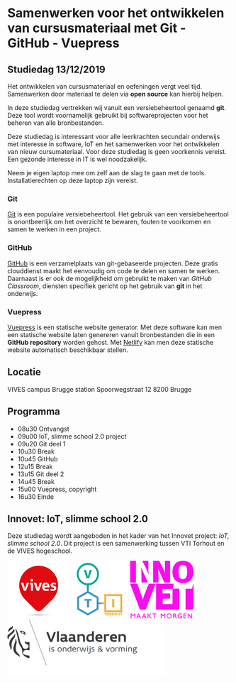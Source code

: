 # Samenwerken voor het ontwikkelen van cursusmateriaal met Git - GitHub - Vuepress 

## Studiedag 13/12/2019

Het ontwikkelen van cursusmateriaal en oefeningen vergt veel tijd. Samenwerken door materiaal te delen via **open source** kan hierbij helpen.  

In deze studiedag vertrekken wij vanuit een versiebeheertool genaamd **git**. Deze tool wordt voornamelijk gebruikt bij softwareprojecten voor het beheren van alle bronbestanden. 

Deze studiedag is interessant voor alle leerkrachten secundair onderwijs met interesse in software, IoT en het samenwerken voor het ontwikkelen van nieuw cursumateriaal. Voor deze studiedag is geen voorkennis vereist. Een gezonde interesse in IT is wel noodzakelijk. 

Neem je eigen laptop mee om zelf aan de slag te gaan met de tools. Installatierechten op deze laptop zijn vereist.  

### Git

[Git](https://git-scm.com) is een populaire versiebeheertool. Het gebruik van een versiebeheertool is onontbeerlijk om het overzicht te bewaren, fouten te voorkomen en samen te werken in een project.

### GitHub

[GitHub](https://github.com) is een verzamelplaats van git-gebaseerde projecten. Deze gratis clouddienst maakt het eenvoudig om code te delen en samen te werken. Daarnaast is er ook de mogelijkheid om gebruikt te maken van *GitHub Classroom*, diensten specifiek gericht op het gebruik van **git** in het onderwijs. 

### Vuepress

[Vuepress](https://vuepress.vuejs.org) is een statische website generator. Met deze software kan men een statische website laten genereren vanuit bronbestanden die in een **GitHub repository** worden gehost. Met [Netlify](https://www.netlify.com/) kan men deze statische website automatisch beschikbaar stellen.

## Locatie

VIVES campus Brugge station
Spoorwegstraat 12 
8200 Brugge

## Programma

* 08u30 Ontvangst
* 09u00 IoT, slimme school 2.0 project
* 09u20 Git deel 1
* 10u30 Break
* 10u45 GitHub 
* 12u15 Break
* 13u15 Git deel 2
* 14u45 Break
* 15u00 Vuepress, copyright
* 16u30 Einde

## Innovet: IoT, slimme school 2.0

Deze studiedag wordt aangeboden in het kader van het Innovet project: *IoT, slimme school 2.0*. Dit project is een samenwerking tussen VTI Torhout en de VIVES hogeschool. 

![VIVES](./img/vives.png)
![VTI Torhout](./img/vti-torhout.png)
![Innovet](./img/innovet.png)
![Vlaanderen](./img/vlaanderen.png)